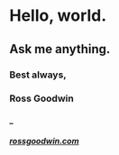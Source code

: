 # Hello, world.

## Ask me anything.

### Best always,

### Ross Goodwin

#### _
##### [rossgoodwin.com](https://rossgoodwin.com)
